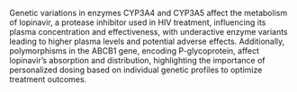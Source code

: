Genetic variations in enzymes CYP3A4 and CYP3A5 affect the metabolism of lopinavir, a protease inhibitor used in HIV treatment, influencing its plasma concentration and effectiveness, with underactive enzyme variants leading to higher plasma levels and potential adverse effects. Additionally, polymorphisms in the ABCB1 gene, encoding P-glycoprotein, affect lopinavir’s absorption and distribution, highlighting the importance of personalized dosing based on individual genetic profiles to optimize treatment outcomes.